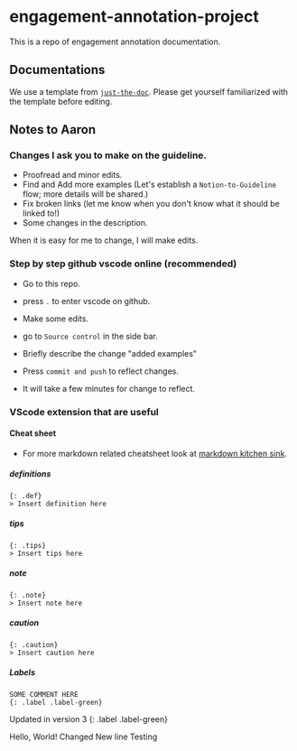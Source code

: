 # engagement-annotation-project

This is a repo of engagement annotation documentation.

## Documentations

We use a template from [`just-the-doc`](https://just-the-docs.github.io/just-the-docs/). Please get yourself familiarized with the template before editing.



## Notes to Aaron

### Changes I ask you to make on the guideline.

- Proofread and minor edits.
- Find and Add more examples (Let's establish a `Notion-to-Guideline` flow; more details will be shared.)
- Fix broken links (let me know when you don't know what it should be linked to!)
- Some changes in the description.

When it is easy for me to change, I will make edits.


### Step by step github vscode online (recommended)

- Go to this repo.
- press `.` to enter vscode on github.

- Make some edits.
- go to `Source control` in the side bar.
- Briefly describe the change "added examples"
- Press `commit and push` to reflect changes.
- It will take a few minutes for change to reflect.


### VScode extension that are useful



#### Cheat sheet

- For more markdown related cheatsheet look at [markdown kitchen sink](https://github.com/just-the-docs/just-the-docs/blob/main/docs/index-test.md).




##### definitions
```
{: .def}
> Insert definition here
```

##### tips
```
{: .tips}
> Insert tips here
```

##### note
```
{: .note}
> Insert note here
```

##### caution
```
{: .caution}
> Insert caution here
```

##### Labels

```
SOME COMMENT HERE
{: .label .label-green}
```

Updated in version 3
{: .label .label-green}

Hello, World! Changed
New line
Testing